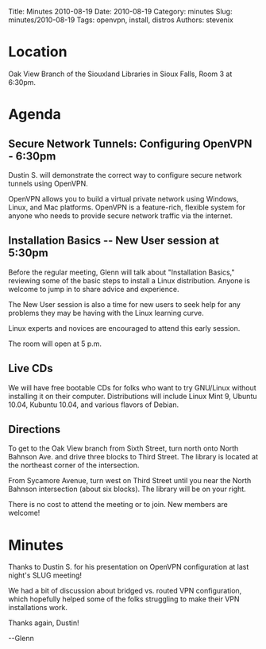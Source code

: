 Title: Minutes 2010-08-19
Date: 2010-08-19
Category: minutes
Slug: minutes/2010-08-19
Tags: openvpn, install, distros
Authors: stevenix

Location
========

Oak View Branch of the Siouxland Libraries in Sioux Falls, Room 3 at
6:30pm.

Agenda
======

Secure Network Tunnels: Configuring OpenVPN - 6:30pm
----------------------------------------------------

<!-- PELICAN_BEGIN_SUMMARY -->
Dustin S. will demonstrate the correct way to configure secure network
tunnels using OpenVPN.

OpenVPN allows you to build a virtual private network using Windows,
Linux, and Mac platforms. OpenVPN is a feature-rich, flexible system for
anyone who needs to provide secure network traffic via the internet.
<!-- PELICAN_END_SUMMARY -->

Installation Basics -- New User session at 5:30pm
-------------------------------------------------

Before the regular meeting, Glenn will talk about "Installation Basics,"
reviewing some of the basic steps to install a Linux distribution.
Anyone is welcome to jump in to share advice and experience.

The New User session is also a time for new users to seek help for any
problems they may be having with the Linux learning curve.

Linux experts and novices are encouraged to attend this early session.

The room will open at 5 p.m.

Live CDs
--------

We will have free bootable CDs for folks who want to try GNU/Linux
without installing it on their computer. Distributions will include
Linux Mint 9, Ubuntu 10.04, Kubuntu 10.04, and various flavors of
Debian.

Directions
----------

To get to the Oak View branch from Sixth Street, turn north onto North
Bahnson Ave. and drive three blocks to Third Street. The library is
located at the northeast corner of the intersection.

From Sycamore Avenue, turn west on Third Street until you near the North
Bahnson intersection (about six blocks). The library will be on your
right.

There is no cost to attend the meeting or to join. New members are
welcome!

Minutes
=======

Thanks to Dustin S. for his presentation on OpenVPN configuration at
last night's SLUG meeting!

We had a bit of discussion about bridged vs. routed VPN configuration,
which hopefully helped some of the folks struggling to make their VPN
installations work.

Thanks again, Dustin!

--Glenn

